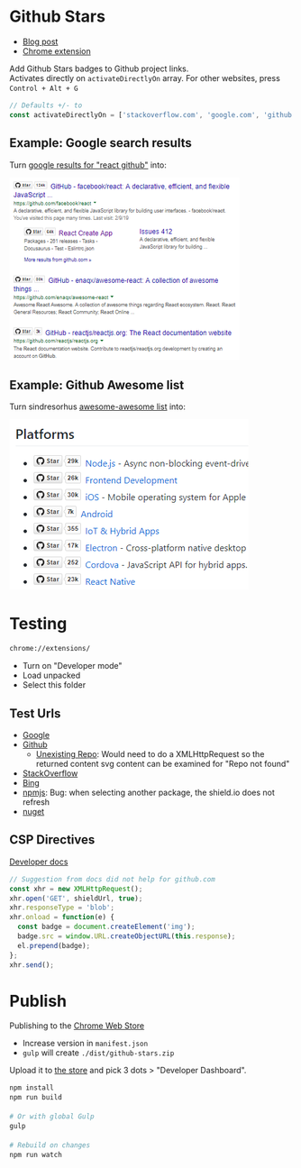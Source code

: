 Github Stars
============

- [Blog post](https://itenium.be/blog/javascript/starify-github-links/)
- [Chrome extension](https://chrome.google.com/webstore/detail/starify-github-repo-links/kpficnopciffopkhjpckhkgmnlakcmig)

Add Github Stars badges to Github project links.  
Activates directly on `activateDirectlyOn` array. For other websites, press `Control + Alt + G`

```javascript
// Defaults +/- to
const activateDirectlyOn = ['stackoverflow.com', 'google.com', 'github.com'];
```

## Example: Google search results

Turn [google results for "react github"](https://www.google.com/search?q=react+github) into:

![When googling "react github"](media/github-stars-google.png 'When googling "react github"')


## Example: Github Awesome list

Turn sindresorhus [awesome-awesome list](https://github.com/sindresorhus/awesome) into:

![sindresorhus/awesome](media/github-stars-awesome.png 'sindresorhus/awesome')


# Testing

```bash
chrome://extensions/
```

- Turn on "Developer mode"
- Load unpacked
- Select this folder


## Test Urls

- [Google](https://www.google.com/search?q=react+github)
- [Github](https://github.com/itenium-be/Mi-Ke)
  - [Unexisting Repo](https://github.com/itenium-be/RepoNotFound): Would need to do a XMLHttpRequest so the returned content svg content can be examined for "Repo not found"
- [StackOverflow](https://stackoverflow.com/questions/50605219/difference-between-npx-and-npm)
- [Bing](https://www.bing.com/search?q=github+react)
- [npmjs](https://www.npmjs.com/package/react): Bug: when selecting another package, the shield.io does not refresh
- [nuget](https://www.nuget.org/packages/Newtonsoft.Json)


## CSP Directives

[Developer docs](https://developer.chrome.com/docs/apps/app_external#external)

```js
// Suggestion from docs did not help for github.com
const xhr = new XMLHttpRequest();
xhr.open('GET', shieldUrl, true);
xhr.responseType = 'blob';
xhr.onload = function(e) {
  const badge = document.createElement('img');
  badge.src = window.URL.createObjectURL(this.response);
  el.prepend(badge);
};
xhr.send();
```



# Publish

Publishing to the [Chrome Web Store](https://chrome.google.com/webstore/detail/kpficnopciffopkhjpckhkgmnlakcmig)

- Increase version in `manifest.json`
- `gulp` will create `./dist/github-stars.zip`

Upload it to [the store](https://chromewebstore.google.com/) and pick 3 dots > "Developer Dashboard".


```bash
npm install
npm run build

# Or with global Gulp
gulp

# Rebuild on changes
npm run watch
```
